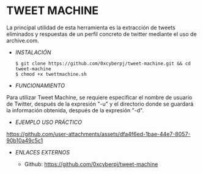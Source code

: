 # **TWEET MACHINE**

La principal utilidad de esta herramienta es la extracción de tweets eliminados y respuestas de un perfil concreto de twitter mediante el uso de archive.com.

- *INSTALACIÓN*

      $ git clone https://github.com/0xcyberpj/tweet-machine.git && cd tweet-machine
      $ chmod +x twettmachine.sh

- *FUNCIONAMIENTO*

Para utilizar Tweet Machine, se requiere especificar el nombre de usuario de Twitter, después de la expresión "-u" y el directorio donde se guardará la información obtenida, después de la expresión "-d".

- *EJEMPLO USO PRÁCTICO*


https://github.com/user-attachments/assets/dfa4f6ed-1bae-44e7-8057-90b10a49c5c1



- *ENLACES EXTERNOS*

  - Github: https://github.com/0xcyberpj/tweet-machine
